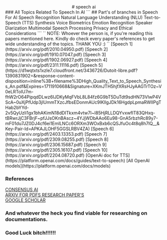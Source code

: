 <center># speech ai</center>
### All Topics Related To Speech In AI    
```
## Part's of branches in Speech For AI
    Speech Recognition
    Natural Language Understanding (NLU)
    Text-to-Speech (TTS) Synthesis
    Voice Biometrics
    Emotion Recognition
    Speaker Diarization
    Multimodal Speech Processing
    Privacy and Ethical Considerations
```
``
NOTE:
        Whoever the person is, if you're reading this papers mentioned here.
        Kindly do check every paper's references to get wide understanding of the topics.
        THANK YOU :)
``  
[Speech 1](https://arxiv.org/pdf/2010.04950.pdf)  
[Speech 2](https://arxiv.org/pdf/1910.07047.pdf)  
[Speech 3](https://arxiv.org/pdf/1902.06927.pdf)  
[Speech 4](https://arxiv.org/pdf/2311.11116.pdf)  
[Speech 5](https://d1wqtxts1xzle7.cloudfront.net/3436726/Dutoit-libre.pdf?1390831902=&response-content-disposition=inline%3B+filename%3DHigh_Quality_Text_to_Speech_Synthesis_An.pdf&Expires=1711910668&Signature=XKmJTH5hjfXRsHJyAAGTrTOz~V0eLRToIU7m-fhW2rO64PipqdDLwz6IJDKyMqFVbL8L84fz6G9bT5DuTdt9sdHN73VlwP4VScA~0uXjPfUdp3jIUmmTXzcJfbsEDonmAUc9IKllgJDk16HgdpLpmaRWIlPgTHab2bYYd-2v5QyUzIi1gx1bhAKimN18dDITkxm4vtw7I~l85HjRLLDQYvxwfIT83QHxq-tBRwrJjC3FBrjF~pfJJsOKnBAscz~4YJjWDbAAo6Eu98-GnA5rbzhRc89y7-mF01du7JZ0DJ4cf6ei1EmlLNCc6ORXm3WOxBxb6cQSJfuOc4t8q8h7lQ__&Key-Pair-Id=APKAJLOHF5GGSLRBV4ZA)  
[Speech 6](https://arxiv.org/pdf/2403.13353.pdf)  
[Speech 7](https://arxiv.org/pdf/2309.08255.pdf)  
[Speech 8](https://arxiv.org/pdf/2306.15687.pdf)  
[Speech 9](https://arxiv.org/pdf/2305.16107.pdf)  
[Speech 10](https://arxiv.org/pdf/2204.08720.pdf)  
[OpenAi doc for TTS](https://platform.openai.com/docs/guides/text-to-speech)  
[All OpenAI models](https://platform.openai.com/docs/models)

### References  
[CONSENSUS AI](https://consensus.app/search/)  
[ARXIV FOR PDFS RESEARCH PAPER'S](https://arxiv.org/)  
[GOOGLE SCHOLAR](https://scholar.google.com/schhp?hl=en&as_sdt=0,5)  
### And whatever the heck you find viable for researching on documentations.
### Good Luck bitch!!!!!!
